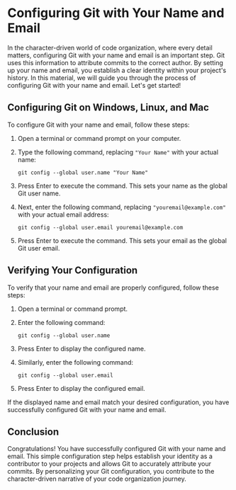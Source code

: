 # Configuring Git with Your Name and Email

In the character-driven world of code organization, where every detail matters, configuring Git with your name and email is an important step. Git uses this information to attribute commits to the correct author. By setting up your name and email, you establish a clear identity within your project's history. In this material, we will guide you through the process of configuring Git with your name and email. Let's get started!

## Configuring Git on Windows, Linux, and Mac

To configure Git with your name and email, follow these steps:

1. Open a terminal or command prompt on your computer.

2. Type the following command, replacing `"Your Name"` with your actual name:
   ```
   git config --global user.name "Your Name"
   ```

3. Press Enter to execute the command. This sets your name as the global Git user name.

4. Next, enter the following command, replacing `"youremail@example.com"` with your actual email address:
   ```
   git config --global user.email youremail@example.com
   ```

5. Press Enter to execute the command. This sets your email as the global Git user email.

## Verifying Your Configuration

To verify that your name and email are properly configured, follow these steps:

1. Open a terminal or command prompt.

2. Enter the following command:
   ```
   git config --global user.name
   ```

3. Press Enter to display the configured name.

4. Similarly, enter the following command:
   ```
   git config --global user.email
   ```

5. Press Enter to display the configured email.

If the displayed name and email match your desired configuration, you have successfully configured Git with your name and email.

## Conclusion

Congratulations! You have successfully configured Git with your name and email. This simple configuration step helps establish your identity as a contributor to your projects and allows Git to accurately attribute your commits. By personalizing your Git configuration, you contribute to the character-driven narrative of your code organization journey.
